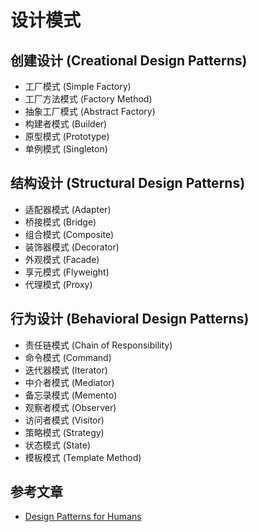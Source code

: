 # 设计模式

## 创建设计 (Creational Design Patterns)

- 工厂模式 (Simple Factory)
- 工厂方法模式 (Factory Method)
- 抽象工厂模式 (Abstract Factory)
- 构建者模式 (Builder)
- 原型模式 (Prototype)
- 单例模式 (Singleton)

## 结构设计 (Structural Design Patterns)

- 适配器模式 (Adapter)
- 桥接模式 (Bridge)
- 组合模式 (Composite)
- 装饰器模式 (Decorator)
- 外观模式 (Facade)
- 享元模式 (Flyweight)
- 代理模式 (Proxy)

## 行为设计 (Behavioral Design Patterns)

- 责任链模式 (Chain of Responsibility)
- 命令模式 (Command)
- 迭代器模式 (Iterator)
- 中介者模式 (Mediator)
- 备忘录模式 (Memento)
- 观察者模式 (Observer)
- 访问者模式 (Visitor)
- 策略模式 (Strategy)
- 状态模式 (State)
- 模板模式 (Template Method)

## 参考文章

- [Design Patterns for Humans](https://roadmap.sh/guides/design-patterns-for-humans)
